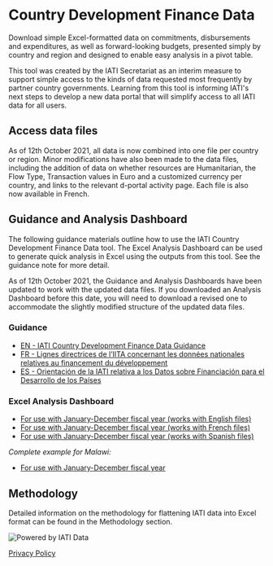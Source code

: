 # Country Development Finance Data

Download simple Excel-formatted data on commitments, disbursements and expenditures, as well as forward-looking budgets, presented simply by country and region and designed to enable easy analysis in a pivot table.

This tool was created by the IATI Secretariat as an interim measure to support simple access to the kinds of data requested most frequently by partner country governments. Learning from this tool is informing IATI's next steps to develop a new data portal that will simplify access to all IATI data for all users.

## Access data files

As of 12th October 2021, all data is now combined into one file per country or region. Minor modifications have also been made to the data files, including the addition of data on whether resources are Humanitarian, the Flow Type, Transaction values in Euro and a customized currency per country, and links to the relevant d-portal activity page. Each file is also now available in French.

<DownloadFile />

## Guidance and Analysis Dashboard

The following guidance materials outline how to use the IATI Country Development Finance Data tool. The Excel Analysis Dashboard can be used to generate quick analysis in Excel using the outputs from this tool. See the guidance note for more detail.

As of 12th October 2021, the Guidance and Analysis Dashboards have been updated to work with the updated data files. If you downloaded an Analysis Dashboard before this date, you will need to download a revised one to accommodate the slightly modified structure of the updated data files.

### Guidance

* [EN - IATI Country Development Finance Data Guidance](/IATI%20CDFD%20Guidance_v2_EN.pdf)
* [FR - Lignes directrices de l’IITA concernant les données nationales
relatives au financement du développement](/IATI%20CDFD%20Guidance_v2_FR.pdf)
* [ES - Orientación de la IATI relativa a los Datos sobre Financiación para el
Desarrollo de los Países](/IATI%20CDFD%20Guidance_v2_ES.pdf)

### Excel Analysis Dashboard

* [For use with January-December fiscal year (works with English files)](/v2%20IATI%20CDFD%20Analysis%20Dashboard_Jan-Dec.xlsx)
* [For use with January-December fiscal year (works with French files)](/v2%20IATI%20CDFD%20Analysis%20Dashboard_Jan-Dec_FR.xlsx)
* [For use with January-December fiscal year (works with Spanish files)](/v2%20IATI%20CDFD%20Analysis%20Dashboard_Jan-Dec_ES.xlsx)

_Complete example for Malawi:_

* [For use with January-December fiscal year](/v2%20IATI%20CDFD%20Analysis%20Dashboard_Jan-Dec_Malawi%20Example.xlsx)

## Methodology
Detailed information on the methodology for flattening IATI data into Excel format can be found in the Methodology section.

<p class="center-logo">
	<img src="/powered-by-iati.png" alt="Powered by IATI Data" />
</p>

[Privacy Policy](https://iatistandard.org/en/privacy-policy/)